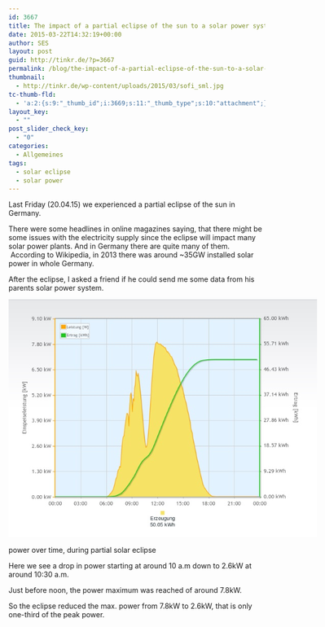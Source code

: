 ```yaml
---
id: 3667
title: The impact of a partial eclipse of the sun to a solar power system
date: 2015-03-22T14:32:19+00:00
author: SES
layout: post
guid: http://tinkr.de/?p=3667
permalink: /blog/the-impact-of-a-partial-eclipse-of-the-sun-to-a-solar-power-system/
thumbnail:
  - http://tinkr.de/wp-content/uploads/2015/03/sofi_sml.jpg
tc-thumb-fld:
  - 'a:2:{s:9:"_thumb_id";i:3669;s:11:"_thumb_type";s:10:"attachment";}'
layout_key:
  - ""
post_slider_check_key:
  - "0"
categories:
  - Allgemeines
tags:
  - solar eclipse
  - solar power
---
```

Last Friday (20.04.15) we experienced a partial eclipse of the sun in Germany.

There were some headlines in online magazines saying, that there might be some issues with the electricity supply since the eclipse will impact many solar power plants. And in Germany there are quite many of them.  According to Wikipedia, in 2013 there was around ~35GW installed solar power in whole Germany.

After the eclipse, I asked a friend if he could send me some data from his parents solar power system.

<div id="attachment_3669" style="width: 616px" >
  <img aria-describedby="caption-attachment-3669" loading="lazy"  src="/assets/2015/03/solar_eclipse_power_time_150320.jpg" alt="power over time, during partial solar eclipse"   />

  <p id="caption-attachment-3669" >
    power over time, during partial solar eclipse
  </p>
</div>

Here we see a drop in power starting at around 10 a.m down to 2.6kW at around 10:30 a.m.

Just before noon, the power maximum was reached of around 7.8kW.

So the eclipse reduced the max. power from 7.8kW to 2.6kW, that is only one-third of the peak power.
